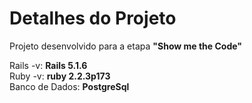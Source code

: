 # Detalhes do Projeto

Projeto desenvolvido para a etapa <b>"Show me the Code"</b>

<!-- Rails: <b>5.1.6</b>
Ruby: <b>PostgreSql</b> -->
Rails -v: <b>Rails 5.1.6</b><br/>
Ruby -v: <b>ruby 2.2.3p173</b><br/>
Banco de Dados: <b>PostgreSql</b><br/>
